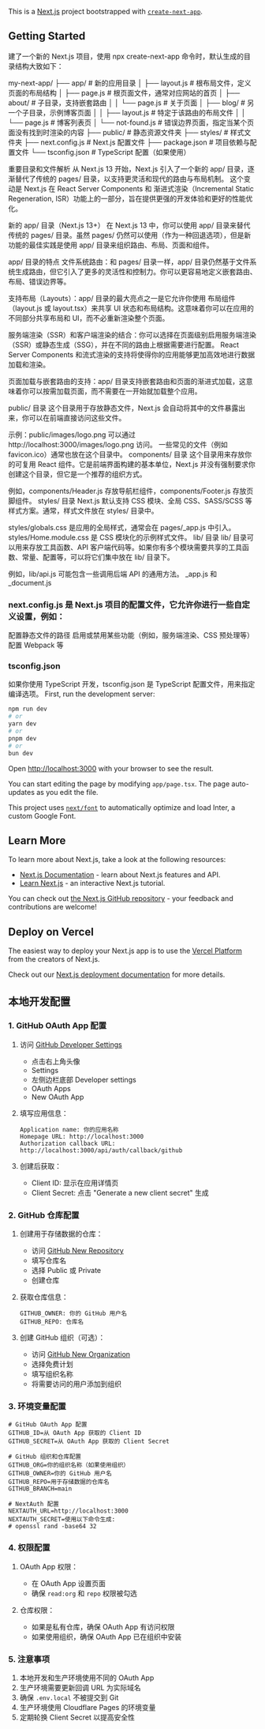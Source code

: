 This is a [Next.js](https://nextjs.org/) project bootstrapped with [`create-next-app`](https://github.com/vercel/next.js/tree/canary/packages/create-next-app).

## Getting Started

建了一个新的 Next.js 项目，使用 npx create-next-app 命令时，默认生成的目录结构大致如下：

my-next-app/
├── app/                     # 新的应用目录
│   ├── layout.js            # 根布局文件，定义页面的布局结构
│   ├── page.js              # 根页面文件，通常对应网站的首页
│   ├── about/               # 子目录，支持嵌套路由
│   │   └── page.js          # 关于页面
│   ├── blog/                # 另一个子目录，示例博客页面
│   │   ├── layout.js        # 特定于该路由的布局文件
│   │   └── page.js          # 博客列表页
│   └── not-found.js         # 错误边界页面，指定当某个页面没有找到时渲染的内容
├── public/                  # 静态资源文件夹
├── styles/                  # 样式文件夹
├── next.config.js           # Next.js 配置文件
├── package.json             # 项目依赖与配置文件
└── tsconfig.json            # TypeScript 配置（如果使用）


重要目录和文件解析
从 Next.js 13 开始，Next.js 引入了一个新的 app/ 目录，逐渐替代了传统的 pages/ 目录，以支持更灵活和现代的路由与布局机制。
这个变动是 Next.js 在 React Server Components 和 渐进式渲染（Incremental Static Regeneration, ISR）功能上的一部分，旨在提供更强的开发体验和更好的性能优化。

新的 app/ 目录（Next.js 13+）
在 Next.js 13 中，你可以使用 app/ 目录来替代传统的 pages/ 目录。虽然 pages/ 仍然可以使用（作为一种回退选项），但是新功能的最佳实践是使用 app/ 目录来组织路由、布局、页面和组件。

app/ 目录的特点
文件系统路由：和 pages/ 目录一样，app/ 目录仍然基于文件系统生成路由，但它引入了更多的灵活性和控制力。你可以更容易地定义嵌套路由、布局、错误边界等。

支持布局（Layouts）：app/ 目录的最大亮点之一是它允许你使用 布局组件（layout.js 或 layout.tsx）来共享 UI 状态和布局结构。这意味着你可以在应用的不同部分共享布局和 UI，而不必重新渲染整个页面。

服务端渲染（SSR）和客户端渲染的结合：你可以选择在页面级别启用服务端渲染（SSR）或静态生成（SSG），并在不同的路由上根据需要进行配置。
React Server Components 和流式渲染的支持将使得你的应用能够更加高效地进行数据加载和渲染。

页面加载与嵌套路由的支持：app/ 目录支持嵌套路由和页面的渐进式加载，这意味着你可以按需加载页面，而不需要在一开始就加载整个应用。

public/ 目录
这个目录用于存放静态文件，Next.js 会自动将其中的文件暴露出来，你可以在前端直接访问这些文件。

示例：public/images/logo.png 可以通过 http://localhost:3000/images/logo.png 访问。
一些常见的文件（例如 favicon.ico）通常也放在这个目录中。
components/ 目录
这个目录用来存放你的可复用 React 组件。它是前端界面构建的基本单位，Next.js 并没有强制要求你创建这个目录，但它是一个推荐的组织方式。

例如，components/Header.js 存放导航栏组件，components/Footer.js 存放页脚组件。
styles/ 目录
Next.js 默认支持 CSS 模块、全局 CSS、SASS/SCSS 等样式方案。通常，样式文件放在 styles/ 目录中。

styles/globals.css 是应用的全局样式，通常会在 pages/_app.js 中引入。
styles/Home.module.css 是 CSS 模块化的示例样式文件。
lib/ 目录
lib/ 目录可以用来存放工具函数、API 客户端代码等。如果你有多个模块需要共享的工具函数、常量、配置等，可以将它们集中放在 lib/ 目录下。

例如，lib/api.js 可能包含一些调用后端 API 的通用方法。
_app.js 和 _document.js

### next.config.js 是 Next.js 项目的配置文件，它允许你进行一些自定义设置，例如：

配置静态文件的路径
启用或禁用某些功能（例如，服务端渲染、CSS 预处理等）
配置 Webpack 等

### tsconfig.json
如果你使用 TypeScript 开发，tsconfig.json 是 TypeScript 配置文件，用来指定编译选项。
First, run the development server:

```bash
npm run dev
# or
yarn dev
# or
pnpm dev
# or
bun dev
```

Open [http://localhost:3000](http://localhost:3000) with your browser to see the result.

You can start editing the page by modifying `app/page.tsx`. The page auto-updates as you edit the file.

This project uses [`next/font`](https://nextjs.org/docs/basic-features/font-optimization) to automatically optimize and load Inter, a custom Google Font.

## Learn More

To learn more about Next.js, take a look at the following resources:

- [Next.js Documentation](https://nextjs.org/docs) - learn about Next.js features and API.
- [Learn Next.js](https://nextjs.org/learn) - an interactive Next.js tutorial.

You can check out [the Next.js GitHub repository](https://github.com/vercel/next.js/) - your feedback and contributions are welcome!

## Deploy on Vercel

The easiest way to deploy your Next.js app is to use the [Vercel Platform](https://vercel.com/new?utm_medium=default-template&filter=next.js&utm_source=create-next-app&utm_campaign=create-next-app-readme) from the creators of Next.js.

Check out our [Next.js deployment documentation](https://nextjs.org/docs/deployment) for more details.

## 本地开发配置

### 1. GitHub OAuth App 配置

1. 访问 [GitHub Developer Settings](https://github.com/settings/developers)
   - 点击右上角头像
   - Settings
   - 左侧边栏底部 Developer settings
   - OAuth Apps
   - New OAuth App

2. 填写应用信息：
   ```
   Application name: 你的应用名称
   Homepage URL: http://localhost:3000
   Authorization callback URL: http://localhost:3000/api/auth/callback/github
   ```

3. 创建后获取：
   - Client ID: 显示在应用详情页
   - Client Secret: 点击 "Generate a new client secret" 生成

### 2. GitHub 仓库配置

1. 创建用于存储数据的仓库：
   - 访问 [GitHub New Repository](https://github.com/new)
   - 填写仓库名
   - 选择 Public 或 Private
   - 创建仓库

2. 获取仓库信息：
   ```
   GITHUB_OWNER: 你的 GitHub 用户名
   GITHUB_REPO: 仓库名
   ```

3. 创建 GitHub 组织（可选）：
   - 访问 [GitHub New Organization](https://github.com/organizations/new)
   - 选择免费计划
   - 填写组织名称
   - 将需要访问的用户添加到组织

### 3. 环境变量配置

```env
# GitHub OAuth App 配置
GITHUB_ID=从 OAuth App 获取的 Client ID
GITHUB_SECRET=从 OAuth App 获取的 Client Secret

# GitHub 组织和仓库配置
GITHUB_ORG=你的组织名称（如果使用组织）
GITHUB_OWNER=你的 GitHub 用户名
GITHUB_REPO=用于存储数据的仓库名
GITHUB_BRANCH=main

# NextAuth 配置
NEXTAUTH_URL=http://localhost:3000
NEXTAUTH_SECRET=使用以下命令生成:
# openssl rand -base64 32
```

### 4. 权限配置

1. OAuth App 权限：
   - 在 OAuth App 设置页面
   - 确保 `read:org` 和 `repo` 权限被勾选

2. 仓库权限：
   - 如果是私有仓库，确保 OAuth App 有访问权限
   - 如果使用组织，确保 OAuth App 已在组织中安装

### 5. 注意事项

1. 本地开发和生产环境使用不同的 OAuth App
2. 生产环境需要更新回调 URL 为实际域名
3. 确保 `.env.local` 不被提交到 Git
4. 生产环境使用 Cloudflare Pages 的环境变量
5. 定期轮换 Client Secret 以提高安全性
